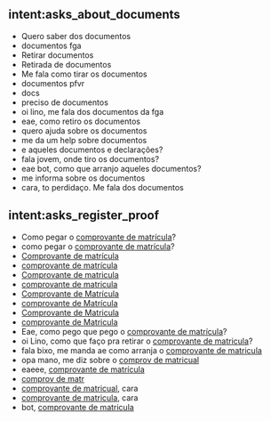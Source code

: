 ## intent:asks_about_documents
- Quero saber dos documentos
- documentos fga
- Retirar documentos
- Retirada de documentos
- Me fala como tirar os documentos
- documentos pfvr
- docs
- preciso de documentos
- oi lino, me fala dos documentos da fga
- eae, como retiro os documentos
- quero ajuda sobre os documentos
- me da um help sobre documentos
- e aqueles documentos e declarações?
- fala jovem, onde tiro os documentos?
- eae bot, como que arranjo aqueles documentos?
- me informa sobre os documentos
- cara, to perdidaço. Me fala dos documentos

## intent:asks_register_proof
- Como pegar o [comprovante de matrícula](documents)?
- como pegar o [comprovante de matrícula](documents)?
- [Comprovante de matrícula](documents)
- [comprovante de matrícula](documents)
- [Comprovante de matricula](documents)
- [comprovante de matricula](documents)
- [Comprovante de Matrícula](documents)
- [comprovante de Matrícula](documents)
- [Comprovante de Matricula](documents)
- [comprovante de Matricula](documents)
- Eae, como pego que pego o [comprovante de matrícula](documents)?
- oi Lino, como que faço pra retirar o [comprovante de matricula](documents)?
- fala bixo, me manda ae como arranja o [comprovante de matricula](documents)
- opa mano, me diz sobre o [comprov de matricual](documents)
- eaeee, [comprovante de matrícula](documents)
- [comprov de matr](documents)
- [comprovante de matricual](documents), cara
- [comprovante de matricula](documents), cara
- bot, [comprovante de matricula](documents)